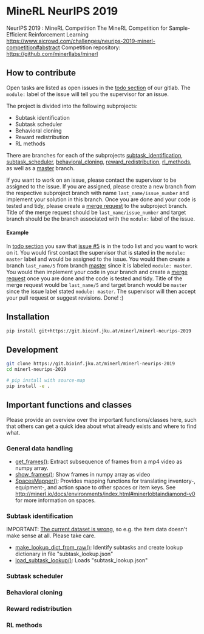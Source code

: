 # MineRL NeurIPS 2019

NeurIPS 2019 : MineRL Competition
The MineRL Competition for Sample-Efficient Reinforcement Learning
https://www.aicrowd.com/challenges/neurips-2019-minerl-competition#abstract
Competition repository: https://github.com/minerllabs/minerl

## How to contribute
Open tasks are listed as open issues in the [todo section](https://git.bioinf.jku.at/minerl/minerl-neurips-2019/boards)
of our gitlab.
The ```module:``` label of the issue will tell you the supervisor for an issue.

The project is divided into the following subprojects:
- Subtask identification
- Subtask scheduler
- Behavioral cloning
- Reward redistribution
- RL methods

There are branches for each of the subprojects
[subtask_identification](https://git.bioinf.jku.at/minerl/minerl-neurips-2019/tree/subtask_identification), 
[subtask_scheduler](https://git.bioinf.jku.at/minerl/minerl-neurips-2019/tree/subtask_scheduler), 
[behavioral_cloning](https://git.bioinf.jku.at/minerl/minerl-neurips-2019/tree/behavioral_cloning), 
[reward_redistribution](https://git.bioinf.jku.at/minerl/minerl-neurips-2019/tree/reward_redistribution), 
[rl_methods](https://git.bioinf.jku.at/minerl/minerl-neurips-2019/tree/rl_methods),
as well as a [master](https://git.bioinf.jku.at/minerl/minerl-neurips-2019/tree/master) branch.

If you want to work on an issue, please contact the supervisor to be assigned to the issue.
If you are assigned, please create a new branch from the respective subproject branch with name 
```last_name/issue_number``` and implement your solution in this branch.
Once you are done and your code is tested and tidy, please create a 
[merge request](https://git.bioinf.jku.at/minerl/minerl-neurips-2019/merge_requests/new) to the subproject branch.
Title of the merge request should be ```last_name/issue_number``` and target branch should be the branch associated
with the ```module:``` label of the issue.

#### Example
In [todo section](https://git.bioinf.jku.at/minerl/minerl-neurips-2019/boards) you saw that
[issue #5](https://git.bioinf.jku.at/minerl/minerl-neurips-2019/issues/5) is in the todo list and you want to work on 
it.
You would first contact the supervisor that is stated in the ```module: master``` label and would be assigned to the 
issue.
You would then create a branch ```last_name/5``` from branch 
[master](https://git.bioinf.jku.at/minerl/minerl-neurips-2019/tree/master) since it is labeled ```module: master```.
You would then implement your code in your branch and create a 
[merge request](https://git.bioinf.jku.at/minerl/minerl-neurips-2019/merge_requests/new) once you are done and the code 
is tested and tidy.
Title of the merge request would be ```last_name/5``` and target branch would be ```master``` since the issue label
stated ```module: master```.
The supervisor will then accept your pull request or suggest revisions.
Done! :)


## Installation

```bash
pip install git+https://git.bioinf.jku.at/minerl/minerl-neurips-2019
```

## Development

```bash
git clone https://git.bioinf.jku.at/minerl/minerl-neurips-2019
cd minerl-neurips-2019

# pip install with source-map
pip install -e .
```

## Important functions and classes
Please provide an overview over the important functions/classes here,
such that others can get a quick idea about what already exists and where to find what. 

### General data handling
- [get_frames()](minerl_neurips_2019/utils/data_handling.py): 
Extract subsequence of frames from a mp4 video as numpy array.
- [show_frames()](minerl_neurips_2019/utils/data_handling.py): 
Show frames in numpy array as video
- [SpacesMapper()](minerl_neurips_2019/utils/data_handling.py): 
Provides mapping functions for translating inventory-, equipment-, and action space to other spaces or item keys. 
See http://minerl.io/docs/environments/index.html#minerlobtaindiamond-v0 for more information on spaces.

### Subtask identification
IMPORTANT: [The current dataset is wrong](https://github.com/minerllabs/minerl/issues/41), 
so e.g. the item data doesn't make sense at all. Please take care.
- [make_lookup_dict_from_raw()](minerl_neurips_2019/subtask_identifier/subtask_identifier.py):
Identify subtasks and create lookup dictionary in file "subtask_lookup.json"
- [load_subtask_lookup()](minerl_neurips_2019/subtask_identifier/subtask_identifier.py):
Loads "subtask_lookup.json"


### Subtask scheduler

### Behavioral cloning

### Reward redistribution

### RL methods
